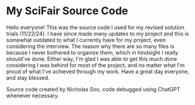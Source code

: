 # My SciFair Source Code

Hello everyone! This was the source code I used for my revised solution trials (11/22/24). I have since made many updates to my project and this is somewhat outdated to what I currently have for my project, even considering the interview. The reason why there are so many files is because I never bothered to organize them, which in hindsight I really should've done. Either way, I'm glad I was able to get this much done considering I was behind for most of the project, and no matter what I'm proud of what I've achieved through my work. Have a great day everyone, and stay blessed.

Source code created by Nicholas Soo, code debugged using ChatGPT whenever necessary.
